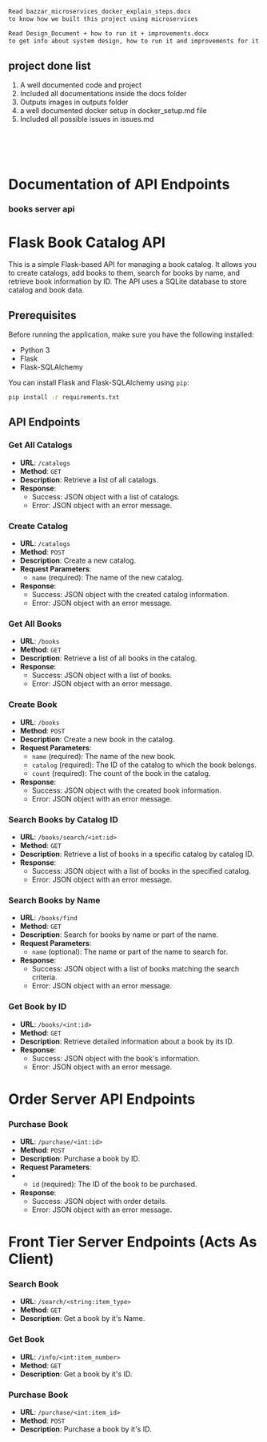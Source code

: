```txt
Read bazzar_microservices_docker_explain_steps.docx 
to know how we built this project using microservices

Read Design_Document + how to run it + improvements.docx 
to get info about system design, how to run it and improvements for it
```

## project done list

1. A well documented code and project
2. Included all documentations inside the docs folder
3. Outputs images in outputs folder
4. a well documented docker setup in docker_setup.md file
5. Included all possible issues in issues.md

<br>
<br>
<br>

# Documentation of API Endpoints
### books server api

# Flask Book Catalog API

This is a simple Flask-based API for managing a book catalog. It allows you to create catalogs, add books to them, search for books by name, and retrieve book information by ID. The API uses a SQLite database to store catalog and book data.

## Prerequisites

Before running the application, make sure you have the following installed:

- Python 3
- Flask
- Flask-SQLAlchemy

You can install Flask and Flask-SQLAlchemy using `pip`:

```bash
pip install -r requirements.txt
```


## API Endpoints

### Get All Catalogs

- **URL**: `/catalogs`
- **Method**: `GET`
- **Description**: Retrieve a list of all catalogs.
- **Response**:
  - Success: JSON object with a list of catalogs.
  - Error: JSON object with an error message.

### Create Catalog

- **URL**: `/catalogs`
- **Method**: `POST`
- **Description**: Create a new catalog.
- **Request Parameters**:
  - `name` (required): The name of the new catalog.
- **Response**:
  - Success: JSON object with the created catalog information.
  - Error: JSON object with an error message.

### Get All Books

- **URL**: `/books`
- **Method**: `GET`
- **Description**: Retrieve a list of all books in the catalog.
- **Response**:
  - Success: JSON object with a list of books.
  - Error: JSON object with an error message.

### Create Book

- **URL**: `/books`
- **Method**: `POST`
- **Description**: Create a new book in the catalog.
- **Request Parameters**:
  - `name` (required): The name of the new book.
  - `catalog` (required): The ID of the catalog to which the book belongs.
  - `count` (required): The count of the book in the catalog.
- **Response**:
  - Success: JSON object with the created book information.
  - Error: JSON object with an error message.

### Search Books by Catalog ID

- **URL**: `/books/search/<int:id>`
- **Method**: `GET`
- **Description**: Retrieve a list of books in a specific catalog by catalog ID.
- **Response**:
  - Success: JSON object with a list of books in the specified catalog.
  - Error: JSON object with an error message.

### Search Books by Name

- **URL**: `/books/find`
- **Method**: `GET`
- **Description**: Search for books by name or part of the name.
- **Request Parameters**:
  - `name` (optional): The name or part of the name to search for.
- **Response**:
  - Success: JSON object with a list of books matching the search criteria.
  - Error: JSON object with an error message.

### Get Book by ID

- **URL**: `/books/<int:id>`
- **Method**: `GET`
- **Description**: Retrieve detailed information about a book by its ID.
- **Response**:
  - Success: JSON object with the book's information.
  - Error: JSON object with an error message.



# Order Server API Endpoints

### Purchase Book

- **URL**: `/purchase/<int:id>`
- **Method**: `POST`
- **Description**: Purchase a book by ID.
- **Request Parameters**: 
- - `id` (required): The ID of the book to be purchased.
- **Response**:
  - Success: JSON object with order details.
  - Error: JSON object with an error message.


# Front Tier Server Endpoints (Acts As Client)

### Search Book

- **URL**: `/search/<string:item_type>`
- **Method**: `GET`
- **Description**: Get a book by it's Name.

### Get Book

- **URL**: `/info/<int:item_number>`
- **Method**: `GET`
- **Description**: Get a book by it's ID.

### Purchase Book

- **URL**: `/purchase/<int:item_id>`
- **Method**: `POST`
- **Description**: Purchase a book by it's ID.
